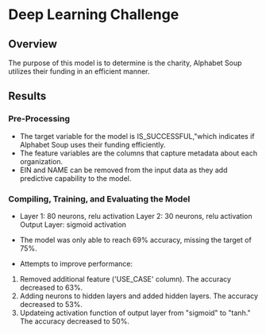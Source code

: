 # Deep Learning Challenge

## Overview
The purpose of this model is to determine is the charity, Alphabet Soup utilizes their funding in an efficient manner.

## Results

### Pre-Processing

- The target variable for the model is IS_SUCCESSFUL,"which indicates if Alphabet Soup uses their funding efficiently.
- The feature variables are the columns that capture metadata about each organization.
- EIN and NAME can be removed from the input data as they add predictive capability to the model.

### Compiling, Training, and Evaluating the Model

- Layer 1: 80 neurons, relu activation
 Layer 2: 30 neurons, relu activation
Output Layer: sigmoid activation

- The model was only able to reach 69% accuracy, missing the target of 75%. 

- Attempts to improve performance:

1. Removed additional feature ('USE_CASE' column). The accuracy decreased to 63%.
2. Adding neurons to hidden layers and added hidden layers. The accuracy decreased to 53%.
3. Updateing activation function of output layer from "sigmoid" to "tanh." The accuracy decreased to 50%.

